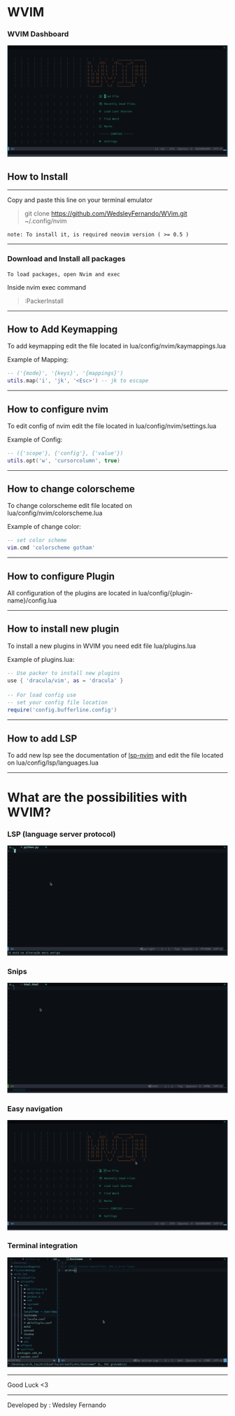 # WVIM 
### WVIM Dashboard 
![dashboard](https://github.com/WedsleyFernando/WVim/blob/master/images/dashboard.png?raw=true)

## How to Install
---
Copy and paste this line on your terminal emulator
> git clone https://github.com/WedsleyFernando/WVim.git ~/.config/nvim

	note: To install it, is required neovim version ( >= 0.5 )

--- 
### Download and Install all packages
	To load packages, open Nvim and exec 
Inside nvim exec command
> :PackerInstall
 
--------

## How to Add Keymapping

To add keymapping edit the file located in lua/config/nvim/kaymappings.lua

Example of Mapping: 
``` lua
-- ('{mode}', '{keys}', '{mappings}')
utils.map('i', 'jk', '<Esc>') -- jk to escape
```

-------

## How to configure nvim

To edit config of nvim edit the file located in lua/config/nvim/settings.lua

Example of Config:

``` lua
-- ({'scope'}, {'config'}, {'value'})
utils.opt('w', 'cursorcolumn', true)
```

----------

## How to change colorscheme

To change colorscheme edit file located on lua/config/nvim/colorscheme.lua

Example of change color:

``` lua
-- set color scheme
vim.cmd 'colorscheme gotham'
```

-----------

## How to configure Plugin

All configuration of the plugins are located in lua/config/{plugin-name}/config.lua

------------

## How to install new plugin

To install a new plugins in WVIM you need edit file lua/plugins.lua 

Example of plugins.lua: 
``` lua
-- Use packer to install new plugins
use { 'dracula/vim', as = 'dracula' }

-- For load config use 
-- set your config file location
require('config.bufferline.config')
```

---------------

## How to add LSP 

To add new lsp see the documentation of [lsp-nvim](https://github.com/neovim/nvim-lspconfig/blob/master/CONFIG.md) and edit the file located on lua/config/lsp/languages.lua

---------------

# What are the possibilities with WVIM?

### LSP (language server protocol)
![python-auto-import](https://github.com/WedsleyFernando/WVim/blob/master/images/python-auto-import.gif?raw=true)
### Snips
![gif-snip-html5](https://github.com/WedsleyFernando/WVim/blob/master/images/gif-snip-html5.gif?raw=true)
### Easy navigation
![easy-navigation](https://github.com/WedsleyFernando/WVim/blob/master/images/easy-navigation.gif?raw=true)
### Terminal integration
![terminal-integration](https://github.com/WedsleyFernando/WVim/blob/master/images/integration-with-terminal.gif?raw=true)

----------
Good Luck    <3

----------
Developed by : Wedsley Fernando 
